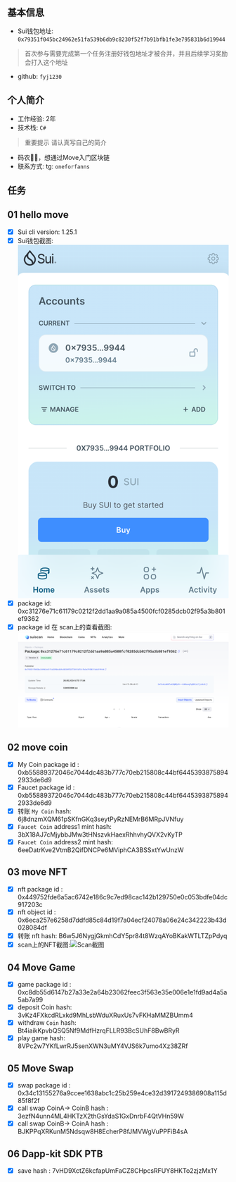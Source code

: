 ## 基本信息
- Sui钱包地址: `0x79351f045bc24962e51fa539b6db9c8230f52f7b91bfb1fe3e795831b6d19944`
> 首次参与需要完成第一个任务注册好钱包地址才被合并，并且后续学习奖励会打入这个地址
- github: `fyj1230`

## 个人简介
- 工作经验: 2年
- 技术栈: `C#`
> 重要提示 请认真写自己的简介
- 码农🧑‍💻，想通过Move入门区块链
- 联系方式: tg: `oneforfanns` 

## 任务

##   01 hello move  
- [x] Sui cli version: 1.25.1
- [x] Sui钱包截图: ![Sui钱包截图](./notes/52.png)
- [x] package id:  0xc31276e71c61179c0212f2dd1aa9a085a4500fcf0285dcb02f95a3b801ef9362  
- [x] package id 在 scan上的查看截图:![Scan截图](./notes/53.png)

##   02 move coin
- [x] My Coin package id : 0xb55889372046c7044dc483b777c70eb215808c44bf64453938758942933de6d9     
- [x] Faucet package id :  0xb55889372046c7044dc483b777c70eb215808c44bf64453938758942933de6d9
- [x] 转账 `My Coin` hash: 6j8dnzmXQM61pSKfnGKq3seytPyRzNEMrB6MRpJVNfuy
- [x] `Faucet Coin` address1 mint hash: 3bX18AJ7cMjybbJMw3tHNszvkHaexRhhvhyQVX2vKyTP
- [x] `Faucet Coin` address2 mint hash:  6eeDatrKve2VtmB2QifDNCPe6MViphCA3BSSxtYwUnzW

##   03 move NFT
- [x] nft package id : 0x449752fde6a5ac6742e186c9c7ed98cac142b129750e0c053bdfe04dc917203c    
- [x] nft object id :  0x6eca257e6258d7ddfd85c84d19f7a04ecf24078a06e24c342223b43d028084df    
- [x] 转账 nft  hash: B6w5J6NygjGkmhCdY5pr84t8WzqAYoBKakWTLTZpPdyq
- [x] scan上的NFT截图:![Scan截图](./notes/54.jpg)

##   04 Move Game
- [x] game package id : 0xc8db55d6147b27a33e2a64b23062feec3f563e35e006e1e1fd9ad4a5a5ab7a99 
- [x] deposit Coin hash: 3vKz4FXkcdRLxkd9MhLsbWduXRuxUs7vFKHaMMZBUmm4
- [x] withdraw `Coin` hash: Bt4iaikKpvbQSQ5Nf9MdfHzrqFLLR93BcSUhF8BwBRyR
- [x] play game hash: 8VPc2w7YKfLwrRJ5senXWN3uMY4VJS6k7umo4Xz38ZRf 

##   05 Move Swap
- [x] swap package id : 0x34c13155276a9ccee1638abc1c25b259e4ce32d3917249386908a115d85f8f2f   
- [x] call swap CoinA-> CoinB  hash : 3ezfN4unn4ML4HKTzX2thGsYdaS1GxDnrbF4QtVHn59W
- [x] call swap CoinB-> CoinA  hash : BJKPPqXRKunM5Ndsqw8H8EcherP8fJMVWgVuPPFiB4sA

##   06 Dapp-kit SDK PTB
- [x] save hash : 7vHD9XctZ6kcfapUmFaCZ8CHpcsRFUY8HKTo2zjzMx1Y
